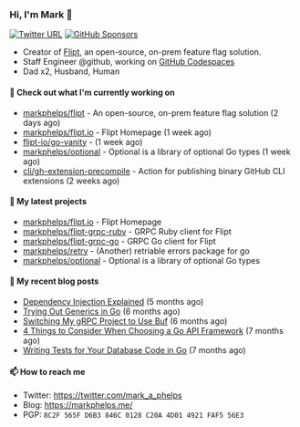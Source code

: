 ### Hi, I'm Mark 👋

[![Twitter URL](https://img.shields.io/twitter/url?label=Follow%20Me&url=https%3A%2F%2Ftwitter.com%2Fmark_a_phelps)](https://twitter.com/mark_a_phelps)
[![GitHub Sponsors](https://img.shields.io/github/sponsors/markphelps?logo=github&style=social)](https://github.com/sponsors/markphelps)

* Creator of [Flipt](https://github.com/markphelps/flipt), an open-source, on-prem feature flag solution.
* Staff Engineer @github, working on [GitHub Codespaces](https://github.com/features/codespaces)
* Dad x2, Husband, Human

#### 👷 Check out what I'm currently working on

- [markphelps/flipt](https://github.com/markphelps/flipt) - An open-source, on-prem feature flag solution (2 days ago)
- [markphelps/flipt.io](https://github.com/markphelps/flipt.io) - Flipt Homepage (1 week ago)
- [flipt-io/go-vanity](https://github.com/flipt-io/go-vanity) -  (1 week ago)
- [markphelps/optional](https://github.com/markphelps/optional) - Optional is a library of optional Go types (1 week ago)
- [cli/gh-extension-precompile](https://github.com/cli/gh-extension-precompile) - Action for publishing binary GitHub CLI extensions (2 weeks ago)

#### 🌱 My latest projects

- [markphelps/flipt.io](https://github.com/markphelps/flipt.io) - Flipt Homepage
- [markphelps/flipt-grpc-ruby](https://github.com/markphelps/flipt-grpc-ruby) - GRPC Ruby client for Flipt
- [markphelps/flipt-grpc-go](https://github.com/markphelps/flipt-grpc-go) - GRPC Go client for Flipt
- [markphelps/retry](https://github.com/markphelps/retry) - (Another) retriable errors package for go
- [markphelps/optional](https://github.com/markphelps/optional) - Optional is a library of optional Go types

#### 📜 My recent blog posts

- [Dependency Injection Explained](https://markphelps.me/posts/dependency-injection-explained/) (5 months ago)
- [Trying Out Generics in Go](https://markphelps.me/posts/trying-out-generics-in-go/) (6 months ago)
- [Switching My gRPC Project to Use Buf](https://markphelps.me/posts/switching-my-grpc-project-to-use-buf/) (6 months ago)
- [4 Things to Consider When Choosing a Go API Framework](https://markphelps.me/posts/4-things-to-consider-when-choosing-a-go-api-framework/) (7 months ago)
- [Writing Tests for Your Database Code in Go](https://markphelps.me/posts/writing-tests-for-your-database-code-in-go/) (7 months ago)

#### 📫 How to reach me

- Twitter: https://twitter.com/mark_a_phelps
- Blog: https://markphelps.me/
- PGP: `8C2F 565F D6B3 846C 0128 C20A 4D01 4921 FAF5 56E3`
